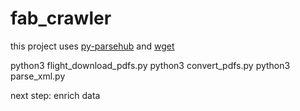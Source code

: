 # fab_crawler
this project uses [py-parsehub](https://github.com/hronecviktor/py-parsehub)  and [wget](https://bitbucket.org/techtonik/python-wget/src)


python3 flight_download_pdfs.py
python3 convert_pdfs.py
python3 parse_xml.py

next step: enrich data
